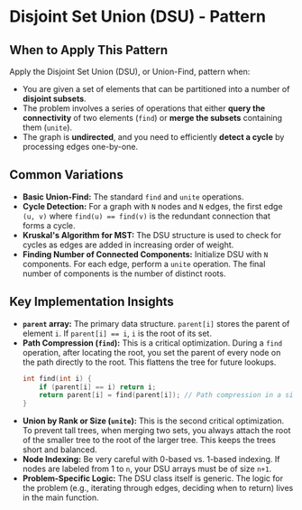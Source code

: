 # Disjoint Set Union (DSU) - Pattern

## When to Apply This Pattern
Apply the Disjoint Set Union (DSU), or Union-Find, pattern when:
* You are given a set of elements that can be partitioned into a number of **disjoint subsets**.
* The problem involves a series of operations that either **query the connectivity** of two elements (`find`) or **merge the subsets** containing them (`unite`).
* The graph is **undirected**, and you need to efficiently **detect a cycle** by processing edges one-by-one.

## Common Variations
* **Basic Union-Find:** The standard `find` and `unite` operations.
* **Cycle Detection:** For a graph with `N` nodes and `N` edges, the first edge `(u, v)` where `find(u) == find(v)` is the redundant connection that forms a cycle.
* **Kruskal's Algorithm for MST:** The DSU structure is used to check for cycles as edges are added in increasing order of weight.
* **Finding Number of Connected Components:** Initialize DSU with `N` components. For each edge, perform a `unite` operation. The final number of components is the number of distinct roots.

## Key Implementation Insights
* **`parent` array:** The primary data structure. `parent[i]` stores the parent of element `i`. If `parent[i] == i`, `i` is the root of its set.
* **Path Compression (`find`):** This is a critical optimization. During a `find` operation, after locating the root, you set the parent of every node on the path directly to the root. This flattens the tree for future lookups.
    ```cpp
    int find(int i) {
        if (parent[i] == i) return i;
        return parent[i] = find(parent[i]); // Path compression in a single line
    }
    ```
* **Union by Rank or Size (`unite`):** This is the second critical optimization. To prevent tall trees, when merging two sets, you always attach the root of the smaller tree to the root of the larger tree. This keeps the trees short and balanced.
* **Node Indexing:** Be very careful with 0-based vs. 1-based indexing. If nodes are labeled from 1 to `n`, your DSU arrays must be of size `n+1`.
* **Problem-Specific Logic:** The DSU class itself is generic. The logic for the problem (e.g., iterating through edges, deciding when to return) lives in the main function.
